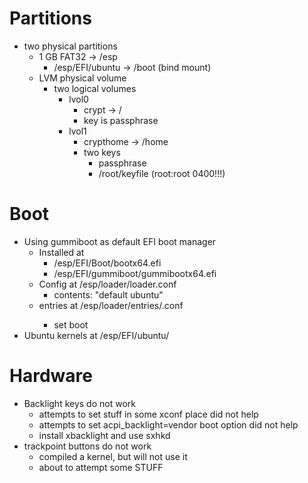 # Partitions
- two physical partitions
  - 1 GB FAT32 -> /esp
    - /esp/EFI/ubuntu -> /boot (bind mount)
  - LVM physical volume
    - two logical volumes
      - lvol0
        - crypt -> /
        - key is passphrase
      - lvol1
        - crypthome -> /home
        - two keys
          - passphrase
          - /root/keyfile (root:root 0400!!!)

# Boot
- Using gummiboot as default EFI boot manager
  - Installed at
    - /esp/EFI/Boot/bootx64.efi
    - /esp/EFI/gummiboot/gummibootx64.efi
  - Config at /esp/loader/loader.conf
    - contents: "default ubuntu"
  - entries at /esp/loader/entries/<name>.conf
    - set boot 
- Ubuntu kernels at /esp/EFI/ubuntu/

# Hardware
- Backlight keys do not work
  - attempts to set stuff in some xconf place did not help
  - attempts to set acpi_backlight=vendor boot option did not help
  - install xbacklight and use sxhkd
- trackpoint buttons do not work
  - compiled a kernel, but will not use it
  - about to attempt some STUFF
